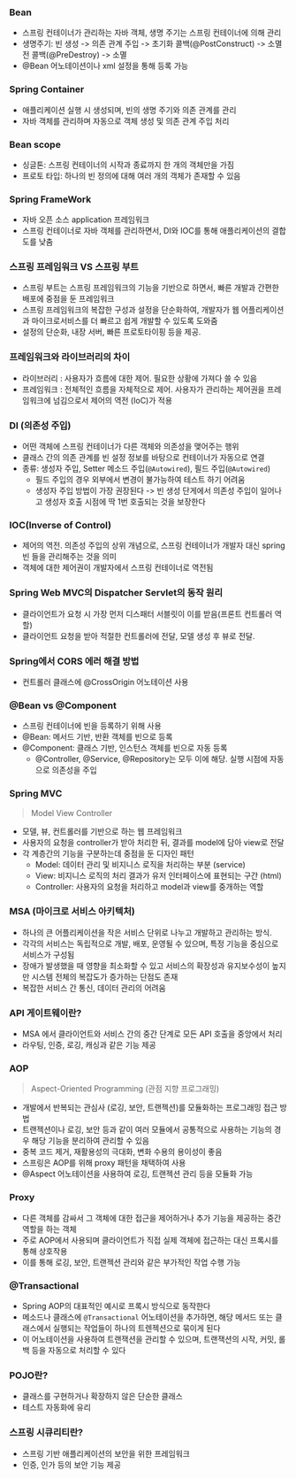 ### Bean

- 스프링 컨테이너가 관리하는 자바 객체, 생명 주기는 스프링 컨테이너에 의해 관리
- 생명주기: 빈 생성 -> 의존 관계 주입 -> 초기화 콜백(@PostConstruct) -> 소멸 전 콜백(@PreDestroy) -> 소멸
- @Bean 어노테이션이나 xml 설정을 통해 등록 가능

### Spring Container

- 애플리케이션 실행 시 생성되며, 빈의 생명 주기와 의존 관계를 관리
- 자바 객체를 관리하며 자동으로 객체 생성 및 의존 관계 주입 처리

### Bean scope

- 싱글톤: 스프링 컨테이너의 시작과 종료까지 한 개의 객체만을 가짐
- 프로토 타입: 하나의 빈 정의에 대해 여러 개의 객체가 존재할 수 있음

### Spring FrameWork

- 자바 오픈 소스 application 프레임워크
- 스프링 컨테이너로 자바 객체를 관리하면서, DI와 IOC를 통해 애플리케이션의 결합도를 낮춤

### 스프링 프레임워크 VS 스프링 부트

- 스프링 부트는 스프링 프레임워크의 기능을 기반으로 하면서, 빠른 개발과 간편한 배포에 중점을 둔 프레임워크
- 스프링 프레임워크의 복잡한 구성과 설정을 단순화하여, 개발자가 웹 어플리케이션과 마이크로서비스를 더 빠르고 쉽게 개발할 수 있도록 도와줌
- 설정의 단순화, 내장 서버, 빠른 프로토타이핑 등을 제공.

### 프레임워크와 라이브러리의 차이

- 라이브러리 : 사용자가 흐름에 대한 제어. 필요한 상황에 가져다 쓸 수 있음
- 프레임워크 : 전체적인 흐름을 자체적으로 제어. 사용자가 관리하는 제어권을 프레임워크에 넘김으로서 제어의 역전 (IoC)가 적용

### DI (의존성 주입)

- 어떤 객체에 스프링 컨테이너가 다른 객체와 의존성을 맺어주는 행위
- 클래스 간의 의존 관계를 빈 설정 정보를 바탕으로 컨테이너가 자동으로 연결
- 종류: 생성자 주입, Setter 메소드 주입(`@Autowired`), 필드 주입(`@Autowired`)
  - 필드 주입의 경우 외부에서 변경이 불가능하여 테스트 하기 어려움
  - 생성자 주입 방법이 가장 권장된다 -> 빈 생성 단게에서 의존성 주입이 일어나고 생성자 호출 시점에 딱 1번 호출되는 것을 보장한다

### IOC(Inverse of Control)

- 제어의 역전. 의존성 주입의 상위 개념으로, 스프링 컨테이너가 개발자 대신 spring 빈 들을 관리해주는 것을 의미
- 객체에 대한 제어권이 개발자에서 스프링 컨테이너로 역전됨

### Spring Web MVC의 Dispatcher Servlet의 동작 원리

- 클라이언트가 요청 시 가장 먼저 디스패터 서블릿이 이를 받음(프론트 컨트롤러 역할)
- 클라이언트 요청을 받아 적절한 컨트롤러에 전달, 모델 생성 후 뷰로 전달.

### Spring에서 CORS 에러 해결 방법

- 컨트롤러 클래스에 @CrossOrigin 어노테이션 사용

### @Bean vs @Component

- 스프링 컨테이너에 빈을 등록하기 위해 사용
- @Bean: 메서드 기반, 반환 객체를 빈으로 등록
- @Component: 클래스 기반, 인스턴스 객체를 빈으로 자동 등록
  - @Controller, @Service, @Repository는 모두 이에 해당. 실행 시점에 자동으로 의존성을 주입

### Spring MVC

> Model View Controller

- 모델, 뷰, 컨트롤러를 기반으로 하는 웹 프레임워크
- 사용자의 요청을 controller가 받아 처리한 뒤, 결과를 model에 담아 view로 전달
- 각 계층간의 기능을 구분하는데 중점을 둔 디자인 패턴
  - Model: 데이터 관리 및 비지니스 로직을 처리하는 부분 (service)
  - View: 비지니스 로직의 처리 결과가 유저 인터페이스에 표현되는 구간 (html)
  - Controller: 사용자의 요청을 처리하고 model과 view를 중개하는 역할

### MSA (마이크로 서비스 아키텍처)

- 하나의 큰 어플리케이션을 작은 서비스 단위로 나누고 개발하고 관리하는 방식.
- 각각의 서비스는 독립적으로 개발, 배포, 운영될 수 있으며, 특정 기능을 중심으로 서비스가 구성됨
- 장애가 발생했을 때 영향을 최소화할 수 있고 서비스의 확장성과 유지보수성이 높지만 시스템 전체의 복잡도가 증가하는 단점도 존재
- 복잡한 서비스 간 통신, 데이터 관리의 어려움

### API 게이트웨이란?

- MSA 에서 클라이언트와 서비스 간의 중간 단계로 모든 API 호출을 중앙에서 처리
- 라우팅, 인증, 로깅, 캐싱과 같은 기능 제공

### AOP

> Aspect-Oriented Programming (관점 지향 프로그래밍)

- 개발에서 반복되는 관심사 (로깅, 보안, 트랜젝션)를 모듈화하는 프로그래밍 접근 방법
- 트랜젝션이나 로깅, 보안 등과 같이 여러 모듈에서 공통적으로 사용하는 기능의 경우 해당 기능을 분리하여 관리할 수 있음
- 중복 코드 제거, 재활용성의 극대화, 변화 수용의 용이성이 좋음
- 스프링은 AOP를 위해 proxy 패턴을 채택하여 사용
- @Aspect 어노테이션을 사용하여 로깅, 트랜젝션 관리 등을 모듈화 가능

### Proxy

- 다른 객체를 감싸서 그 객체에 대한 접근을 제어하거나 추가 기능을 제공하는 중간 역할을 하는 객체
- 주로 AOP에서 사용되며 클라이언트가 직접 실제 객체에 접근하는 대신 프록시를 통해 상호작용
- 이를 통해 로깅, 보안, 트랜젝션 관리와 같은 부가적인 작업 수행 가능

### @Transactional

- Spring AOP의 대표적인 예시로 프록시 방식으로 동작한다
- 메소드나 클래스에 `@Transactional` 어노테이션을 추가하면, 해당 메서드 또는 클래스에서 실행되는 작업들이 하나의 트렌젝션으로 묶이게 된다
- 이 어노테이션을 사용하여 트랜잭션을 관리할 수 있으며, 트랜잭션의 시작, 커밋, 롤백 등을 자동으로 처리할 수 있다

### POJO란?

- 클래스를 구현하거나 확장하지 않은 단순한 클래스
- 테스트 자동화에 유리

### 스프링 시큐리티란?

- 스프링 기반 애플리케이션의 보안을 위한 프레임워크
- 인증, 인가 등의 보안 기능 제공
